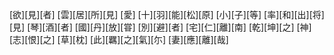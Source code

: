 [欲][見][者] [雲][居][所][見] [愛] [十][羽][能][松][原] [小][子][等] [率][和][出][将][見] [琴][酒][者] [國][丹][放][甞] [別][避][者] [宅][仁][離][南] [乾][坤][之] [神][志][恨][之] [草][枕] [此][羈][之][氣][尓] [妻][應][離][哉]
